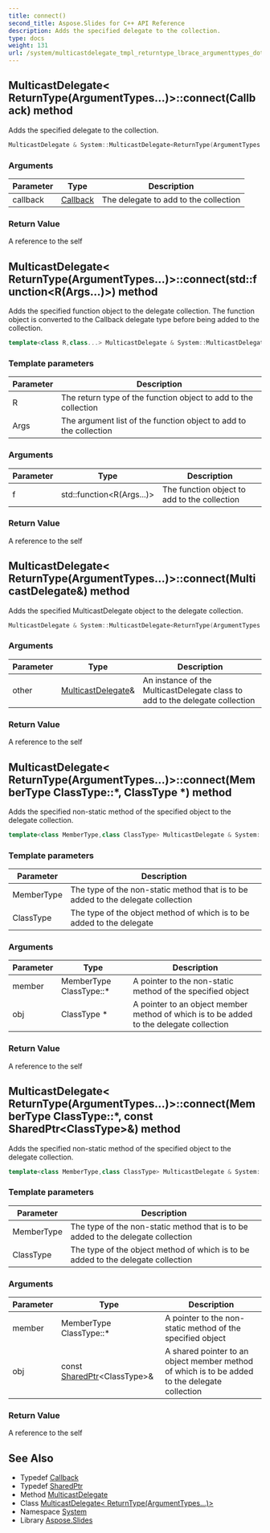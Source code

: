```yaml
---
title: connect()
second_title: Aspose.Slides for C++ API Reference
description: Adds the specified delegate to the collection.
type: docs
weight: 131
url: /system/multicastdelegate_tmpl_returntype_lbrace_argumenttypes_dots_rbrace__end_tmpl/connect/
---
```

## MulticastDelegate< ReturnType(ArgumentTypes...)>::connect(Callback) method


Adds the specified delegate to the collection.

```cpp
MulticastDelegate & System::MulticastDelegate<ReturnType(ArgumentTypes...)>::connect(Callback callback)
```


### Arguments

| Parameter | Type | Description |
| --- | --- | --- |
| callback | [Callback](../callback/) | The delegate to add to the collection |

### Return Value

A reference to the self

## MulticastDelegate< ReturnType(ArgumentTypes...)>::connect(std::function\<R(Args...)>) method


Adds the specified function object to the delegate collection. The function object is converted to the Callback delegate type before being added to the collection.

```cpp
template<class R,class...> MulticastDelegate & System::MulticastDelegate<ReturnType(ArgumentTypes...)>::connect(std::function<R(Args...)> f)
```


### Template parameters

| Parameter | Description |
| --- | --- |
| R | The return type of the function object to add to the collection |
| Args | The argument list of the function object to add to the collection |

### Arguments

| Parameter | Type | Description |
| --- | --- | --- |
| f | std::function\<R(Args...)> | The function object to add to the collection |

### Return Value

A reference to the self

## MulticastDelegate< ReturnType(ArgumentTypes...)>::connect(MulticastDelegate\&) method


Adds the specified MulticastDelegate object to the delegate collection.

```cpp
MulticastDelegate & System::MulticastDelegate<ReturnType(ArgumentTypes...)>::connect(MulticastDelegate &other)
```


### Arguments

| Parameter | Type | Description |
| --- | --- | --- |
| other | [MulticastDelegate](../multicastdelegate/)\& | An instance of the MulticastDelegate class to add to the delegate collection |

### Return Value

A reference to the self

## MulticastDelegate< ReturnType(ArgumentTypes...)>::connect(MemberType ClassType::*, ClassType *) method


Adds the specified non-static method of the specified object to the delegate collection.

```cpp
template<class MemberType,class ClassType> MulticastDelegate & System::MulticastDelegate<ReturnType(ArgumentTypes...)>::connect(MemberType ClassType::*member, ClassType *obj)
```


### Template parameters

| Parameter | Description |
| --- | --- |
| MemberType | The type of the non-static method that is to be added to the delegate collection |
| ClassType | The type of the object method of which is to be added to the delegate |

### Arguments

| Parameter | Type | Description |
| --- | --- | --- |
| member | MemberType ClassType::* | A pointer to the non-static method of the specified object |
| obj | ClassType * | A pointer to an object member method of which is to be added to the delegate collection |

### Return Value

A reference to the self

## MulticastDelegate< ReturnType(ArgumentTypes...)>::connect(MemberType ClassType::*, const SharedPtr\<ClassType\>\&) method


Adds the specified non-static method of the specified object to the delegate collection.

```cpp
template<class MemberType,class ClassType> MulticastDelegate & System::MulticastDelegate<ReturnType(ArgumentTypes...)>::connect(MemberType ClassType::*member, const SharedPtr<ClassType> &obj)
```


### Template parameters

| Parameter | Description |
| --- | --- |
| MemberType | The type of the non-static method that is to be added to the delegate collection |
| ClassType | The type of the object method of which is to be added to the delegate collection |

### Arguments

| Parameter | Type | Description |
| --- | --- | --- |
| member | MemberType ClassType::* | A pointer to the non-static method of the specified object |
| obj | const [SharedPtr](../../sharedptr/)\<ClassType\>\& | A shared pointer to an object member method of which is to be added to the delegate collection |

### Return Value

A reference to the self

## See Also

* Typedef [Callback](../callback/)
* Typedef [SharedPtr](../../sharedptr/)
* Method [MulticastDelegate](../multicastdelegate/)
* Class [MulticastDelegate< ReturnType(ArgumentTypes...)>](../)
* Namespace [System](../../)
* Library [Aspose.Slides](../../../)